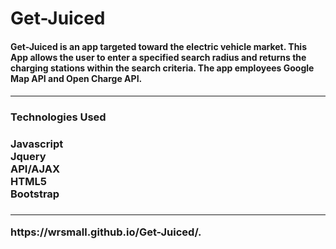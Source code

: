 # Get-Juiced
<h4>Get-Juiced is an app targeted toward the electric vehicle market. This App allows the user to enter a specified search radius and returns the charging stations within the search criteria. The app employees Google Map API and Open Charge API.<h4/> 
  <hr/>
  <h3>Technologies Used<h3/>
    <h3>Javascript<br/>Jquery<br/>API/AJAX<br/>HTML5<br/>Bootstrap<h3/>
  <hr/>
  https://wrsmall.github.io/Get-Juiced/.
  
